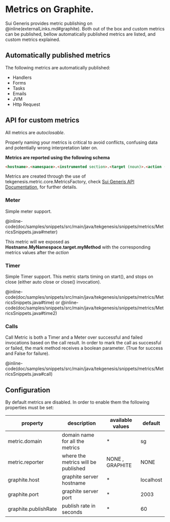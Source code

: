 
# Metrics on Graphite.

Sui Generis provides metric publishing on @inline(externalLinks.md#graphite).
Both out of the box and custom metrics can be published, bellow automatically published metrics are listed, and custom metrics explained.

## Automatically published metrics 

The following metrics  are automatically published:

- Handlers 
- Forms
- Tasks
- Emails
- JVM
- Http Request

## API for custom metrics 

All metrics are _autoclosable_.

Properly naming your metrics is critical to avoid conflicts, confusing data and potentially wrong interpretation later on.  

**Metrics are reported using the following schema**

```html
<hostname>.<namespace>.<instrumented section>.<target (noun)>.<action (past tense verb)>
```

Metrics are created through the use of tekgenesis.metric.core.MetricsFactory, check [Sui Generis API Documentation](javadoc/index.html), for further details.

### Meter
Simple meter support.

@inline-code(doc/samples/snippets/src/main/java/tekgenesis/snippets/metrics/MetricsSnippets.java#meter)


This metric will we exposed as **Hostname.MyNamespace.target.myMethod** with the corresponding metrics values after the _action_

### Timer
Simple Timer support.
This metric starts timing on start(), and stops on close (either auto close or close() invocation).

@inline-code(doc/samples/snippets/src/main/java/tekgenesis/snippets/metrics/MetricsSnippets.java#time)
or 
@inline-code(doc/samples/snippets/src/main/java/tekgenesis/snippets/metrics/MetricsSnippets.java#time2)


### Calls 
Call Metric is both a Timer and a Meter over successful and failed invocations based on the call result.
In order to mark the call as successful or failed, the mark method receives a boolean parameter. (True for success and False for failure). 


@inline-code(doc/samples/snippets/src/main/java/tekgenesis/snippets/metrics/MetricsSnippets.java#call)

## Configuration

By default metrics are disabled. In order to enable them the following properties must be set:  

| property | description |  available values | default | 
| --- | --- |  --- | --- | 
|metric.domain|  domain name for all the metrics | * | sg |
|metric.reporter| where the metrics will be published | NONE , GRAPHITE | NONE |
|graphite.host | graphite server hostname | * | localhost | 
|graphite.port | graphite server port | * | 2003 | 
|graphite.publishRate | publish rate in seconds | * | 60 | 


